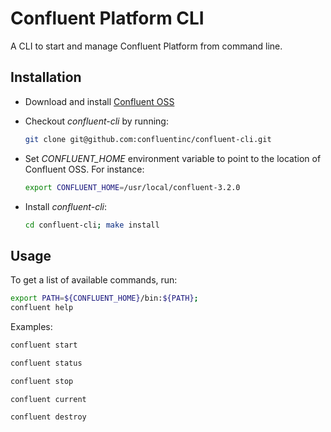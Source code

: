 # Confluent Platform CLI
A CLI to start and manage Confluent Platform from command line.

## Installation

* Download and install [Confluent OSS](https://www.confluent.io/download/)

* Checkout *confluent-cli* by running:

    ```bash
    git clone git@github.com:confluentinc/confluent-cli.git
    ```

* Set *CONFLUENT_HOME* environment variable to point to the location of Confluent OSS. For instance:

    ```bash
    export CONFLUENT_HOME=/usr/local/confluent-3.2.0
    ```

* Install *confluent-cli*:

    ```bash
    cd confluent-cli; make install
    ```

## Usage
To get a list of available commands, run:

```bash
export PATH=${CONFLUENT_HOME}/bin:${PATH};
confluent help
```

Examples:

```bash
confluent start

confluent status

confluent stop

confluent current

confluent destroy
```
